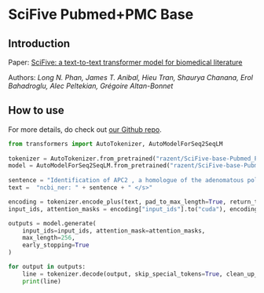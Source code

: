 # SciFive Pubmed+PMC Base

## Introduction
Paper: [SciFive: a text-to-text transformer model for biomedical literature](https://arxiv.org/abs/2106.03598)

Authors: _Long N. Phan, James T. Anibal, Hieu Tran, Shaurya Chanana, Erol Bahadroglu, Alec Peltekian, Grégoire Altan-Bonnet_

## How to use
For more details, do check out [our Github repo](https://github.com/justinphan3110/SciFive). 
```python
from transformers import AutoTokenizer, AutoModelForSeq2SeqLM
​
tokenizer = AutoTokenizer.from_pretrained("razent/SciFive-base-Pubmed_PMC")  
model = AutoModelForSeq2SeqLM.from_pretrained("razent/SciFive-base-Pubmed_PMC")
​
sentence = "Identification of APC2 , a homologue of the adenomatous polyposis coli tumour suppressor ."
text =  "ncbi_ner: " + sentence + " </s>"

encoding = tokenizer.encode_plus(text, pad_to_max_length=True, return_tensors="pt")
input_ids, attention_masks = encoding["input_ids"].to("cuda"), encoding["attention_mask"].to("cuda")

outputs = model.generate(
    input_ids=input_ids, attention_mask=attention_masks,
    max_length=256,
    early_stopping=True
)

for output in outputs:
    line = tokenizer.decode(output, skip_special_tokens=True, clean_up_tokenization_spaces=True)
    print(line)
```